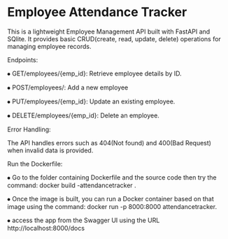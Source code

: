 # Employee Attendance Tracker
This is a lightweight Employee Management API built with FastAPI and SQlite. It provides basic CRUD(create, read, update, delete) operations for managing employee records.

Endpoints:

⦁	GET/employees/{emp_id}: Retrieve employee details by ID.

⦁	POST/employees/: Add a new employee

⦁	PUT/employees/{emp_id}: Update an existing employee.

⦁	DELETE/employees/{emp_id}: Delete an employee.

Error Handling:

The API handles errors such as 404(Not found) and 400(Bad Request) when invalid data is provided.

Run the Dockerfile:

⦁	Go to the folder containing Dockerfile and the source code then try the command: docker build -attendancetracker .

⦁	Once the image is built, you can run a Docker container based on that image using the command: docker run -p 8000:8000 attendancetracker.

⦁	access the app from the Swagger UI using the URL http://localhost:8000/docs
